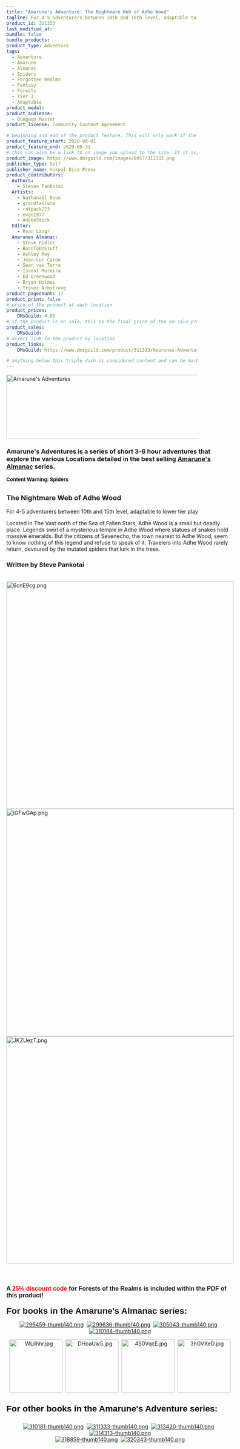 ```yaml
---
title: "Amarune's Adventure: The Nightmare Web of Adhe Wood"
tagline: For 4-5 adventurers between 10th and 15th level, adaptable to lower tier play
product_id: 311333
last_modified_at:
bundle: false
bundle_products:
product_type: Adventure
tags:
  - Adventure
  - Amarune
  - Almanac
  - Spiders
  - Forgotten Realms
  - Fantasy
  - Forests
  - Tier 3
  - Adaptable
product_medal:
product_audience:
  - Dungeon Master
product_license: Community Content Agreement

# beginning and end of the product feature. This will only work if the site is updated within several weeks of when the feature is supposed to happen. Making a new post counts as updating.
product_feature_start: 2020-08-01
product_feature_end: 2020-08-31
# this can also be a link to an image you upload to the site. If it is, it must start with a "/" or be a full link
product_image: https://www.dmsguild.com/images/8957/311333.png
publisher_type: Self
publisher_name: Vorpal Dice Press
product_contributors:
  Authors:
    - Steven Pankotai
  Artists:
    - Nathanaël Roux
    - grandfailure
    - ratpack223
    - evgo1977
    - AdobeStock
  Editor:
    - Ryan Langr
  Amarunes Almanac:
    - Steve Fidler
    - BornToDoStuff
    - Ashley May
    - Jean-Luc Caron
    - Sean vas Terra
    - Isreal Moreira
    - Ed Greenwood
    - Bryan Holmes
    - Trevor Armstrong
product_pagecount: 17
product_print: false
# price of the product at each location
product_prices:
    DMsGuild: 4.95
# if the product is on sale, this is the final price of the on-sale product for each location that it is on sale. The sales % will be calculated and displayed based on the difference between product_prices and product_sales
product_sales:
    DMsGuild:
# direct link to the product by location
product_links:
    DMsGuild: https://www.dmsguild.com/product/311333/Amarunes-Adventures-The-Nightmare-Web-of-Adhe-Wood?affiliate_id=1713687

# anything below this triple dash is considered content and can be markup or html. It should be fully HTML compatible as long as your tags are formatted correctly.
---
```


<p><img src="https://i.imgur.com/ukMdOmh.png" width="600" height="169" alt="Amarune's Adventures" style="vertical-align: baseline;" /></p>
<div style="width: 600px;">
<div>
<h3>Amarune's Adventures is a series of short 3-6 hour adventures that explore the various Locations detailed in the best selling&nbsp;<a href="https://www.dmsguild.com/browse.php?keywords=amarune%27s+almanac">Amarune's Almanac</a> series.</h3>
<p></p>
</div>
<div><span style="font-size: 13px;"><b>Content Warning: Spiders</b></span>
<h2><span style="font-size: 18px;">The Nightmare Web of Adhe Wood</span></h2>
For 4-5 adventurers between 10th and 15th level, adaptable to lower tier play
<p><span style="font-size: 14px;">Located in The Vast north of the Sea of Fallen Stars, Adhe Wood is a small but deadly place. Legends swirl of a mysterious temple in Adhe Wood where statues of snakes hold massive emeralds. But the citizens of Sevenecho, the town nearest to Adhe Wood, seem to know nothing of this legend and refuse to speak of it. Travelers into Adhe Wood rarely return, devoured by the mutated spiders that lurk in the trees.</span></p>
<h3>Written by Steve Pankotai</h3>
<br /><img src="https://i.imgur.com/6cnE9cg.png" style="width: 600px;" alt="6cnE9cg.png" /><br /><img src="https://i.imgur.com/iGFwGAp.png" style="width: 600px;" alt="iGFwGAp.png" /><br /><img src="https://i.imgur.com/JKZUezT.png" style="width: 600px;" alt="JKZUezT.png" /><br />
<div>
<h4><span style="background-color: transparent; font-family: Arial; font-size: 12pt; font-weight: bold; white-space: pre-wrap;"><br /></span></h4>
<h4><span style="background-color: transparent; font-family: Arial; font-size: 12pt; font-weight: bold; white-space: pre-wrap;">A <span style="color: #f00;">25% discount code</span> for Forests of the Realms is included within the PDF of this product!</span></h4>
<p><span style="background-color: transparent; font-family: Arial; font-size: 17pt; font-weight: bold; white-space: pre-wrap;">For books in the Amarune's Almanac series:</span></p>
<center><a href="https://www.dmsguild.com/product/296459/Amarunes-Almanac-Forests-of-the-Realms?affiliate_rem=1713687"><img src="https://www.dmsguild.com/images/8957/296459-thumb140.png" alt="296459-thumb140.png" /></a>&nbsp;&nbsp;<a href="https://www.dmsguild.com/product/299636/Amarunes-Almanac-The-Underdark?affiliate_rem=1713687"><img src="https://www.dmsguild.com/images/8957/299636-thumb140.png" alt="299636-thumb140.png" /></a>&nbsp;&nbsp;<a href="https://www.dmsguild.com/product/305043/Amarunes-Almanac-Grasslands-of-the-Realms?affiliate_rem=1713687"><img src="https://www.dmsguild.com/images/8957/305043-thumb140.png" alt="305043-thumb140.png" /></a>&nbsp;&nbsp;<a href="https://www.dmsguild.com/product/310184/Amarunes-Almanac-Arctics-of-the-Realms?affiliate_rem=1713687"><img src="https://www.dmsguild.com/images/8957/310184-thumb140.png" alt="310184-thumb140.png" /></a></center>
<p></p>
<center><img src="https://i.imgur.com/WLilhhr.jpg" style="width: 140px;" alt="WLilhhr.jpg" />&nbsp;&nbsp;<img src="https://i.imgur.com/DHoaUw5.jpg" style="width: 140px;" alt="DHoaUw5.jpg" />&nbsp;&nbsp;<img src="https://i.imgur.com/4S0VqcE.jpg" style="width: 140px;" alt="4S0VqcE.jpg" />&nbsp;&nbsp;<img src="https://i.imgur.com/3hGVXeD.jpg" style="width: 140px;" alt="3hGVXeD.jpg" /></center>
<h2 style="line-height: 1.38; margin-top: 18pt; margin-bottom: 4pt;"><span style="font-size: 17pt; font-family: Arial; color: #000000; background-color: transparent; font-weight: bold; font-style: normal; font-variant: normal; text-decoration: none; vertical-align: baseline; white-space: pre-wrap;">For other books in the Amarune's Adventure series:</span></h2>
<br /><center><a href="https://www.dmsguild.com/product/310181/Amarunes-Adventures-The-Start--End-of-Uluu-Thalongh?affiliate_rem=1713687"><img src="https://www.dmsguild.com/images/8957/310181-thumb140.png" alt="310181-thumb140.png" /></a>&nbsp;&nbsp;<a href="https://www.dmsguild.com/product/311333/Amarunes-Adventures-The-Nightmare-Web-of-Adhe-Wood?affiliate_rem=1713687"><img src="https://www.dmsguild.com/images/8957/311333-thumb140.png" alt="311333-thumb140.png" /></a>&nbsp;&nbsp;<a href="https://www.dmsguild.com/product/313420/Amarunes-Adventures-The-Ghosts-of-the-Glimmersea?affiliate_rem=1713687"><img src="https://www.dmsguild.com/images/8957/313420-thumb140.png" alt="313420-thumb140.png" /></a>&nbsp;&nbsp;<a href="https://www.dmsguild.com/product/314313/Amarunes-Adventures-Vagrant-in-Wonderland?affiliate_rem=1713687"><img src="https://www.dmsguild.com/images/8957/314313-thumb140.png" alt="314313-thumb140.png" /></a><br /><a href="https://www.dmsguild.com/product/318859/Amarunes-Adventures-The-Shardcaster-of-Yuirwood?affiliate_rem=1713687"><img src="https://www.dmsguild.com/images/8957/318859-thumb140.png" alt="318859-thumb140.png" /></a>&nbsp;&nbsp;<a href="https://www.dmsguild.com/product/320343/Amarunes-Adventures-The-Vanishing-of-Arcanist-Hildebane?affiliate_rem=1713687"><img src="https://www.dmsguild.com/images/8957/320343-thumb140.png" alt="320343-thumb140.png" /></a></center></div>
</div>
</div>
